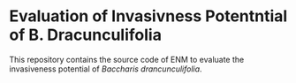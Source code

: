 # Evaluation of Invasivness Potentntial of B. Dracunculifolia

This repository contains the source code of ENM to evaluate the invasiveness potential of *Baccharis drancunculifolia*.
